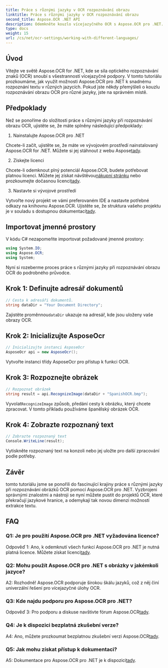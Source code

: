 ```yaml
---
title: Práce s různými jazyky v OCR rozpoznávání obrazu
linktitle: Práce s různými jazyky v OCR rozpoznávání obrazu
second_title: Aspose.OCR .NET API
description: Odemkněte kouzlo vícejazyčného OCR s Aspose.OCR pro .NET. Extrahujte text bez námahy v různých jazycích.
type: docs
weight: 15
url: /cs/net/ocr-settings/working-with-different-languages/
---
```

## Úvod

Vítejte ve světě Aspose.OCR for .NET, kde se síla optického rozpoznávání znaků (OCR) snoubí s všestranností vícejazyčné podpory. V tomto tutoriálu prozkoumáme, jak využít možnosti Aspose.OCR pro .NET k snadnému rozpoznání textu v různých jazycích. Pokud jste někdy přemýšleli o kouzlu rozpoznávání obrazu OCR pro různé jazyky, jste na správném místě.

## Předpoklady

Než se ponoříme do složitosti práce s různými jazyky při rozpoznávání obrazu OCR, ujistěte se, že máte splněny následující předpoklady:

1. Nainstalujte Aspose.OCR pro .NET

 Chcete-li začít, ujistěte se, že máte ve vývojovém prostředí nainstalovaný Aspose.OCR for .NET. Můžete si jej stáhnout z webu Aspose[tady](https://releases.aspose.com/ocr/net/).

2. Získejte licenci

 Chcete-li odemknout plný potenciál Aspose.OCR, budete potřebovat platnou licenci. Můžete jej získat návštěvou[nákupní stránku](https://purchase.aspose.com/buy) nebo prozkoumejte dočasnou licenci[tady](https://purchase.aspose.com/temporary-license/).

3. Nastavte si vývojové prostředí

Vytvořte nový projekt ve vámi preferovaném IDE a nastavte potřebné odkazy na knihovnu Aspose.OCR. Ujistěte se, že struktura vašeho projektu je v souladu s dostupnou dokumentací[tady](https://reference.aspose.com/ocr/net/).

## Importovat jmenné prostory

V kódu C# nezapomeňte importovat požadované jmenné prostory:

```csharp
using System.IO;
using Aspose.OCR;
using System;
```

Nyní si rozeberme proces práce s různými jazyky při rozpoznávání obrazu OCR do podrobného průvodce.

## Krok 1: Definujte adresář dokumentů

```csharp
// Cesta k adresáři dokumentů.
string dataDir = "Your Document Directory";
```

 Zajistěte proměnnou`dataDir` ukazuje na adresář, kde jsou uloženy vaše obrazy OCR.

## Krok 2: Inicializujte AsposeOcr

```csharp
// Inicializujte instanci AsposeOcr
AsposeOcr api = new AsposeOcr();
```

Vytvořte instanci třídy AsposeOcr pro přístup k funkci OCR.

## Krok 3: Rozpoznejte obrázek

```csharp
// Rozpoznat obrázek
string result = api.RecognizeImage(dataDir + "SpanishOCR.bmp");
```

 Vyvolat`RecognizeImage` způsob, předání cesty k obrázku, který chcete zpracovat. V tomto příkladu používáme španělský obrázek OCR.

## Krok 4: Zobrazte rozpoznaný text

```csharp
// Zobrazte rozpoznaný text
Console.WriteLine(result);
```

Vytiskněte rozpoznaný text na konzoli nebo jej uložte pro další zpracování podle potřeby.

## Závěr

tomto tutoriálu jsme se ponořili do fascinující krajiny práce s různými jazyky při rozpoznávání obrázků OCR pomocí Aspose.OCR pro .NET. Vyzbrojeni správnými znalostmi a nástroji se nyní můžete pustit do projektů OCR, které překračují jazykové hranice, a odemykají tak novou dimenzi možností extrakce textu.

## FAQ

### Q1: Je pro použití Aspose.OCR pro .NET vyžadována licence?

 Odpověď 1: Ano, k odemknutí všech funkcí Aspose.OCR pro .NET je nutná platná licence. Můžete získat licenci[tady](https://purchase.aspose.com/buy).

### Q2: Mohu použít Aspose.OCR pro .NET s obrázky v jakémkoli jazyce?

A2: Rozhodně! Aspose.OCR podporuje širokou škálu jazyků, což z něj činí univerzální řešení pro vícejazyčné úlohy OCR.

### Q3: Kde najdu podporu pro Aspose.OCR pro .NET?

 Odpověď 3: Pro podporu a diskuse navštivte fórum Aspose.OCR[tady](https://forum.aspose.com/c/ocr/16).

### Q4: Je k dispozici bezplatná zkušební verze?

 A4: Ano, můžete prozkoumat bezplatnou zkušební verzi Aspose.OCR[tady](https://releases.aspose.com/).

### Q5: Jak mohu získat přístup k dokumentaci?

 A5: Dokumentace pro Aspose.OCR pro .NET je k dispozici[tady](https://reference.aspose.com/ocr/net/).